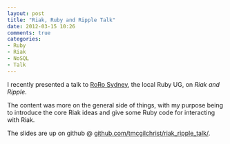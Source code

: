 ```yaml
---
layout: post
title: "Riak, Ruby and Ripple Talk"
date: 2012-03-15 10:26
comments: true
categories:
- Ruby
- Riak
- NoSQL
- Talk
---
```


I recently presented a talk to
[RoRo Sydney](http://www.rubyonrails.com.au/), the local Ruby UG, on
_Riak and Ripple_.

The content was more on the general side of things, with my purpose
being to introduce the core Riak ideas and give some Ruby code for interacting
with Riak.

The slides are up on github @
[github.com/tmcgilchrist/riak_ripple_talk/](https://github.com/tmcgilchrist/riak_ripple_talk/).

